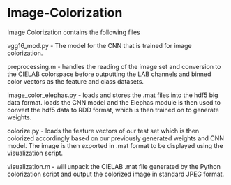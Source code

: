 # Image-Colorization

Image Colorization contains the following files 

vgg16_mod.py - The model for the CNN that is trained for image colorization. 

preprocessing.m - handles the reading of the image set and conversion to the CIELAB colorspace before outputting the LAB channels and binned color vectors as the feature and class datasets.

image_color_elephas.py - loads and stores the .mat files into the hdf5 big data format. loads the CNN model and the Elephas module is then used to convert the hdf5 data to RDD format, which is then trained on to generate weights.


colorize.py - loads the feature vectors of our test set which is then colorized accordingly based on our previously generated weights and CNN model. The image is then exported in .mat format to be displayed using the visualization script. 

visualization.m - will unpack the CIELAB .mat file generated by the Python colorization script and output the colorized image in standard JPEG format.
